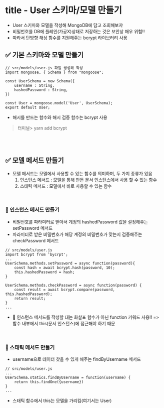 # title - User 스키마/모델 만들기
- User 스키마와 모델을 작성해 MongoDB에 담고 조회해보쟈
- 비밀번호를 DB에 플레인(가공X)상태로 저장하는 것은 보안상 매우 위험!!
- 따라서 단방향 해싱 함수를 지원해주는 bcrypt 라이브러리 사용

## ✅ 기본 스키마와 모델 만들기
```
// src/models/user.js 파일 생성해 작성
import mongoose, { Schema } from "mongoose";

const UserSchema = new Schema({
    username : String,
    hashedPassword : String,
})

const User = mongoose.model('User', UserSchema);
export default User;
```
- 해시를 만드는 함수와 해시 검증 함수는 bcrypt 사용
> 터미널> yarn add bcrypt

<br>
<br>

## ✅ 모델 메서드 만들기
- 모델 메서드는 모델에서 사용할 수 있는 함수를 의미하며, 두 가지 종류가 있음
  1. 인스턴스 메서드 : 모델을 통해 만든 문서 인스턴스에서 사용 할 수 있는 함수
  2. 스태틱 메서드 : 모델에서 바로 사용할 수 있는 함수
<br>

### 🔸 인스턴스 메서드 만들기
- 비밀번호를 파라미터로 받아서 계정의 hashedPassword 값을 설정해주는 setPassword 메서드
- 파라미터로 받은 비밀번호가 해당 계정의 비밀번호가 맞는지 검증해주는 checkPassword 메서드
```
// src/models/user.js
import bcrypt from 'bycrpt';
...
UserSchema.methods.setPassword = async function(password){
    const hash = await bcrypt.hash(password, 10);
    this.hashedPassword = hash;
}

UserSchema.methods.checkPassword = async function(password) {
    const result = await bcrypt.compare(password, this.hashedPassword);
    return result;
}
...
```
- 🌟 인스턴스 메서드를 작성할 대는 화살표 함수가 아닌 function 키워드 사용!!
    => 함수 내부에서 this(문서 인스턴스)에 접근해야 하기 때문
<br>

### 🔸 스태틱 메서드 만들기
- username으로 데이터 찾을 수 있게 해주는 findByUsername 메서드
```
// src/models/user.js
...
UserSchema.statics.findByUsername = function(username) {
    return this.findOne({username})
}
...
```
- 스태틱 함수에서 this는 모델을 가리킴(여기서는 User)